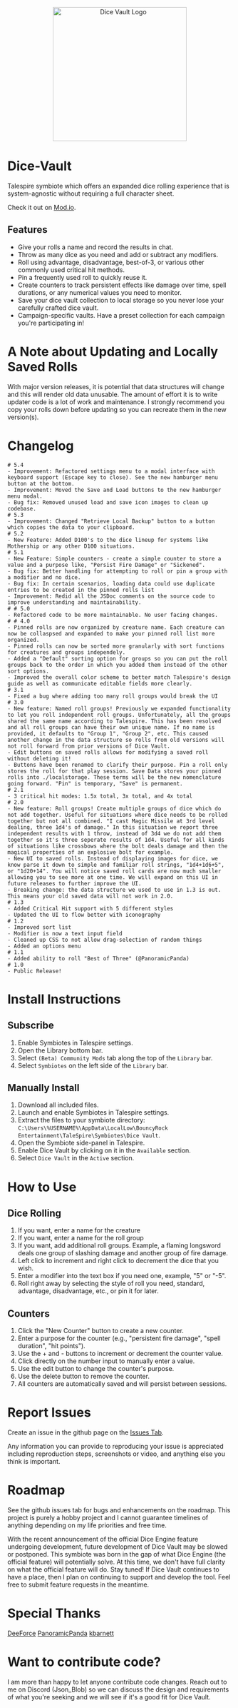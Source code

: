 <p align="center">
  <img src="images/DiceVault.png" alt="Dice Vault Logo" width="300">
</p>

# Dice-Vault

Talespire symbiote which offers an expanded dice rolling experience that is system-agnostic without requiring a full character sheet.

Check it out on [Mod.io](https://mod.io/g/talespire/m/dice-vault).

  ## Features
  - Give your rolls a name and record the results in chat.
  - Throw as many dice as you need and add or subtract any modifiers.
  - Roll using advantage, disadvantage, best-of-3, or various other commonly used critical hit methods.
  - Pin a frequently used roll to quickly reuse it.
  - Create counters to track persistent effects like damage over time, spell durations, or any numerical values you need to monitor.
  - Save your dice vault collection to local storage so you never lose your carefully crafted dice vault.
  - Campaign-specific vaults. Have a preset collection for each campaign you're participating in!

# A Note about Updating and Locally Saved Rolls
With major version releases, it is potential that data structures will change and this will render old data unusable. The amount of effort it is to write updater code is a lot of work and maintenance. I strongly recommend you copy your rolls down before updating so you can recreate them in the new version(s).

# Changelog
```
# 5.4
- Improvement: Refactored settings menu to a modal interface with keyboard support (Escape key to close). See the new hamburger menu button at the bottom.
- Improvement: Moved the Save and Load buttons to the new hamburger menu modal.
- Bug fix: Removed unused load and save icon images to clean up codebase.
# 5.3
- Improvement: Changed "Retrieve Local Backup" button to a button which copies the data to your clipboard.
# 5.2
- New Feature: Added D100's to the dice lineup for systems like Mothership or any other D100 situations.
# 5.1
- New Feature: Simple counters - create a simple counter to store a value and a purpose like, "Persist Fire Damage" or "Sickened".
- Bug fix: Better handling for attempting to roll or pin a group with a modifier and no dice.
- Bug fix: In certain scenarios, loading data could use duplicate entries to be created in the pinned rolls list
- Improvement: Redid all the JSDoc comments on the source code to improve understanding and maintainability.
# # 5.0
- Refactored code to be more maintainable. No user facing changes.
# # 4.0
- Pinned rolls are now organized by creature name. Each creature can now be collaspsed and expanded to make your pinned roll list more organized.
- Pinned rolls can now be sorted more granularly with sort functions for creatures and groups independely.
- Added a "Default" sorting option for groups so you can put the roll groups back to the order in which you added them instead of the other sort options.
- Improved the overall color scheme to better match Talespire's design guide as well as communicate editable fields more clearly.
# 3.1
- Fixed a bug where adding too many roll groups would break the UI
# 3.0
- New feature: Named roll groups! Previously we expanded functionality to let you roll independent roll groups. Unfortunately, all the groups shared the same name according to Talespire. This has been resolved and all roll groups can have their own unique name. If no name is provided, it defaults to "Group 1", "Group 2", etc. This caused another change in the data structure so rolls from old versions will not roll forward from prior versions of Dice Vault.
- Edit buttons on saved rolls allows for modifying a saved roll without deleting it!
- Buttons have been renamed to clarify their purpose. Pin a roll only stores the roll for that play session. Save Data stores your pinned rolls into ./localstorage. These terms will be the new nomenclature going forward. "Pin" is temporary, "Save" is permanent.
# 2.1
- 3 critical hit modes: 1.5x total, 3x total, and 4x total
# 2.0
- New feature: Roll groups! Create multiple groups of dice which do not add together. Useful for situations where dice needs to be rolled together but not all combined. "I cast Magic Missile at 3rd level dealing, three 1d4's of damage." In this situation we report three independent results with 1 throw, instead of 3d4 we do not add them together so it's three seperate results of 1d4. Useful for all kinds of situations like crossbows where the bolt deals damage and then the magical properties of an explosive bolt for example.
- New UI to saved rolls. Instead of displaying images for dice, we know parse it down to simple and familiar roll strings, "1d4+1d6+5", or "1d20+14". You will notice saved roll cards are now much smaller allowing you to see more at one time. We will expand on this UI in future releases to further improve the UI.
- Breaking change: the data structure we used to use in 1.3 is out. This means your old saved data will not work in 2.0.
# 1.3
- Added Critical Hit support with 5 different styles
- Updated the UI to flow better with iconography
# 1.2
- Improved sort list
- Modifier is now a text input field
- Cleaned up CSS to not allow drag-selection of random things
- Added an options menu
# 1.1
- Added ability to roll "Best of Three" (@PanoramicPanda)
# 1.0
- Public Release!
```

# Install Instructions
  ## Subscribe
  1. Enable Symbiotes in Talespire settings.
  2. Open the Library bottom bar.
  3. Select `(Beta) Community Mods` tab along the top of the `Library` bar.
  4. Select `Symbiotes` on the left side of the `Library` bar.
  
  ## Manually Install
  1. Download all included files.
  2. Launch and enable Symbiotes in Talespire settings.
  3. Extract the files to your symbiote directory: `C:\Users\%USERNAME%\AppData\LocalLow\BouncyRock Entertainment\TaleSpire\Symbiotes\Dice Vault`.
  4. Open the Symbiote side-panel in Talespire.
  5. Enable Dice Vault by clicking on it in the `Available` section.
  6. Select `Dice Vault` in the `Active` section.

# How to Use
## Dice Rolling
1. If you want, enter a name for the creature
2. If you want, enter a name for the roll group
3. If you want, add additional roll groups. Example, a flaming longsword deals one group of slashing damage and another group of fire damage.
4. Left click to increment and right click to decrement the dice that you wish.
5. Enter a modifier into the text box if you need one, example, "5" or "-5".
6. Roll right away by selecting the style of roll you need, standard, advantage, disadvantage, etc., or pin it for later.

## Counters
1. Click the "New Counter" button to create a new counter.
2. Enter a purpose for the counter (e.g., "persistent fire damage", "spell duration", "hit points").
3. Use the + and - buttons to increment or decrement the counter value.
4. Click directly on the number input to manually enter a value.
5. Use the edit button to change the counter's purpose.
6. Use the delete button to remove the counter.
7. All counters are automatically saved and will persist between sessions.

# Report Issues
Create an issue in the github page on the [Issues Tab](https://github.com/JasonCostanza/Dice-Vault/issues).

Any information you can provide to reproducing your issue is appreciated including reproduction steps, screenshots or video, and anything else you think is important.

# Roadmap
See the github issues tab for bugs and enhancements on the roadmap. This project is purely a hobby project and I cannot guarantee timelines of anything depending on my life priorities and free time.

With the recent announcement of the official Dice Engine feature undergoing development, future development of Dice Vault may be slowed or postponed. This symbiote was born in the gap of what Dice Engine (the official feature) will potentially solve. At this time, we don't have full clarity on what the official feature will do. Stay tuned! If Dice Vault continues to have a place, then I plan on continuing to support and develop the tool. Feel free to submit feature requests in the meantime.

# Special Thanks
[DeeForce](https://github.com/D33Force)
[PanoramicPanda](https://github.com/PanoramicPanda)
[kbarnett](https://github.com/kbarnett)

# Want to contribute code?
I am more than happy to let anyone contribute code changes. Reach out to me on Discord (Json_Blob) so we can discuss the design and requirements of what you're seeking and we will see if it's a good fit for Dice Vault.